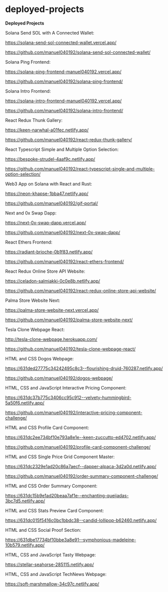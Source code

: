 # deployed-projects
**Deployed Projects**

Solana Send SOL with A Connected Wallet:

https://solana-send-sol-connected-wallet.vercel.app/

https://github.com/manuel040192/solana-send-sol-connected-wallet/

Solana Ping Frontend:

https://solana-ping-frontend-manuel040192.vercel.app/

https://github.com/manuel040192/solana-ping-frontend/

Solana Intro Frontend:

https://solana-intro-frontend-manuel040192.vercel.app/

https://github.com/manuel040192/solana-intro-frontend/

React Redux Thunk Gallery:

https://keen-narwhal-a01fec.netlify.app/

https://github.com/manuel040192/react-redux-thunk-gallery/

React Typescript Simple and Multiple Option Selection:

https://bespoke-strudel-4aaf9c.netlify.app/

https://github.com/manuel040192/react-typescript-single-and-multiple-option-selection/

Web3 App on Solana with React and Rust:

https://neon-khapse-1bba47.netlify.app/

https://github.com/manuel040192/gif-portal/

Next and 0x Swap Dapp:

https://next-0x-swap-dapp.vercel.app/

https://github.com/manuel040192/next-0x-swap-dapp/

React Ethers Frontend:

https://radiant-brioche-0b1f83.netlify.app/

https://github.com/manuel040192/react-ethers-frontend/

React Redux Online Store API Website:

https://celadon-salmiakki-0c0e8b.netlify.app/

https://github.com/manuel040192/react-redux-online-store-api-website/

Palma Store Website Next:

https://palma-store-website-next.vercel.app/

https://github.com/manuel040192/palma-store-website-next/

Tesla Clone Webpage React:

http://tesla-clone-webpage.herokuapp.com/

https://github.com/manuel040192/tesla-clone-webpage-react/

HTML and CSS Dogos Webpage:

https://631ded27775c34242495c8c3--flourishing-druid-760287.netlify.app/

https://github.com/manuel040192/dogos-webpage/

HTML, CSS and JavaScript Interactive Pricing Component:

https://631dc37b775c3406cc95c912--velvety-hummingbird-5a50f6.netlify.app/

https://github.com/manuel040192/interactive-pricing-component-challenge/

HTML and CSS Profile Card Component:

https://631dc2ee734bf10e793a8e1e--keen-zuccutto-ed4702.netlify.app/

https://github.com/manuel040192/profile-card-component-challenge/

HTML and CSS Single Price Grid Component Master:

https://631dc2329e1ad20c86a7aecf--dapper-alpaca-3d2a0d.netlify.app/

https://github.com/manuel040192/order-summary-component-challenge/

HTML and CSS Order Summary Component:

https://631dc15b9e1ad20beaa7af1e--enchanting-queijadas-3bc7d5.netlify.app/

HTML and CSS Stats Preview Card Component:

https://631dc015f5416c0bc1bbdc38--candid-lollipop-b62460.netlify.app/

HTML and CSS Social Proof Section:

https://631dbe17734bf10bbe3a8e91--symphonious-madeleine-10b579.netlify.app/

HTML, CSS and JavaScript Tasty Webpage:

https://stellar-seahorse-285115.netlify.app/

HTML, CSS and JavaScript TechNews Webpage:

https://soft-marshmallow-34c97c.netlify.app/
